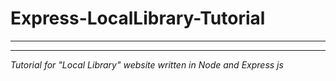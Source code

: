 # Express-LocalLibrary-Tutorial
---
---
_Tutorial for "Local Library" website written in Node and Express js_
